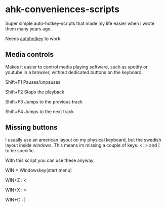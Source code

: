 # ahk-conveniences-scripts
Super simple auto-hotkey-scripts that made my life easier when i wrote them many years ago. 

Needs [autohotkey](https://www.autohotkey.com/) to work
## Media controls
Makes it easier to control media playing software, such as spotify or youtube in a browser, without dedicated buttons on the keyboard. 

Shift+F1 Pauses/unpauses

Shift+F2 Stops the playback

Shift+F3 Jumps to the previous track

Shift+F4 Jumps to the next track

## Missing buttons
I usually use an american layout on my physical keyboard, but the swedish layout inside windows. This means im missing a couple of keys. <, > and | to be specific. 

With this script you can use these anyway: 

WIN = Windowskey(start menu)

WIN+Z : <

WIN+X : >

WIN+C : |
